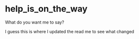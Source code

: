 # help_is_on_the_way
What do you want me to say?

I guess this is where I updated the read me to see what changed
